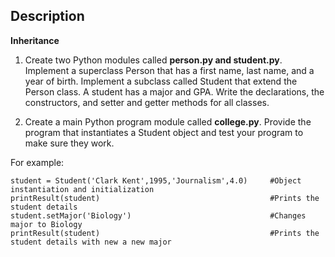 ## Description
**Inheritance**

1.  Create two Python modules called  **person.py and student.py**. Implement a superclass Person that has a first name, last name, and a year of birth. Implement a subclass called Student that extend the Person class. A student has a major and GPA. Write the declarations, the constructors, and setter and getter methods for all classes.       
    
2.  Create a main Python program module called  **college.py**. Provide the program that instantiates a Student object and test your program to make sure they work.  
      
For example:

	student = Student('Clark Kent',1995,'Journalism',4.0)     #Object instantiation and initialization  
	printResult(student)                                      #Prints the student details  
	student.setMajor('Biology')                               #Changes major to Biology  
	printResult(student)                                      #Prints the student details with new a new major
